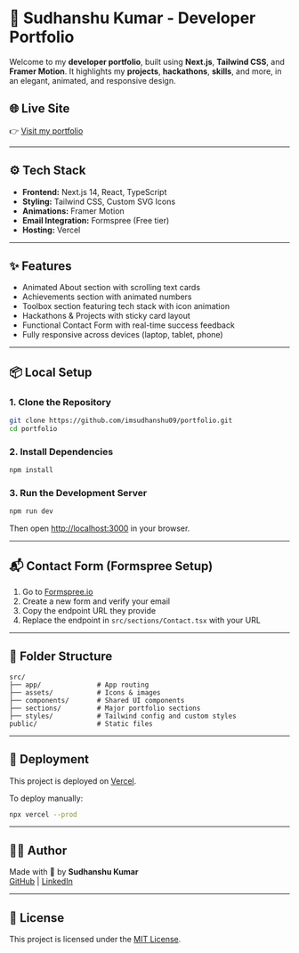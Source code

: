 
# 🚀 Sudhanshu Kumar - Developer Portfolio

Welcome to my **developer portfolio**, built using **Next.js**, **Tailwind CSS**, and **Framer Motion**. It highlights my **projects**, **hackathons**, **skills**, and more, in an elegant, animated, and responsive design.

## 🌐 Live Site
👉 [Visit my portfolio]([https://portfolio-sudhanshu.vercel.app](https://portfolio-sudhanshu-one.vercel.app/))

---

## ⚙️ Tech Stack

- **Frontend:** Next.js 14, React, TypeScript
- **Styling:** Tailwind CSS, Custom SVG Icons
- **Animations:** Framer Motion
- **Email Integration:** Formspree (Free tier)
- **Hosting:** Vercel

---

## ✨ Features

- Animated About section with scrolling text cards
- Achievements section with animated numbers
- Toolbox section featuring tech stack with icon animation
- Hackathons & Projects with sticky card layout
- Functional Contact Form with real-time success feedback
- Fully responsive across devices (laptop, tablet, phone)

---

## 📦 Local Setup

### 1. Clone the Repository
```bash
git clone https://github.com/imsudhanshu09/portfolio.git
cd portfolio
```

### 2. Install Dependencies
```bash
npm install
```

### 3. Run the Development Server
```bash
npm run dev
```
Then open [http://localhost:3000](http://localhost:3000) in your browser.

---

## 📬 Contact Form (Formspree Setup)

1. Go to [Formspree.io](https://formspree.io)
2. Create a new form and verify your email
3. Copy the endpoint URL they provide
4. Replace the endpoint in `src/sections/Contact.tsx` with your URL

---

## 📁 Folder Structure

```
src/
├── app/              # App routing
├── assets/           # Icons & images
├── components/       # Shared UI components
├── sections/         # Major portfolio sections
├── styles/           # Tailwind config and custom styles
public/               # Static files
```

---

## 🚀 Deployment

This project is deployed on [Vercel]([https://vercel.com/](https://portfolio-sudhanshu-one.vercel.app/)).

To deploy manually:

```bash
npx vercel --prod
```

---

## 👨‍💻 Author

Made with 💖 by **Sudhanshu Kumar**  
[GitHub](https://github.com/imsudhanshu09) | [LinkedIn]([https://www.linkedin.com/in/sudhanshu-kumar-iiitp/](https://www.linkedin.com/in/sudhanshu-kumar-a6657a287))

---

## 📝 License

This project is licensed under the [MIT License](LICENSE).
